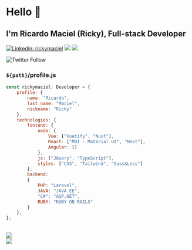 # Hello 👋

## I'm Ricardo Maciel (Ricky), Full-stack Developer

[![Linkedin: rickymaciel](https://img.shields.io/badge/rickymaciel-blue?style=flat-square&logo=Linkedin&logoColor=white&link=https://www.linkedin.com/in/rickymaciel/)](https://www.linkedin.com/in/rickymaciel/)  <img src="https://visitor-badge.laobi.icu/badge?page_id=rickymaciel" /> <img src="https://img.shields.io/github/followers/rickymaciel?label=Follow&style=social" />

![Twitter Follow](https://img.shields.io/twitter/follow/ricky_maciel?style=social)



### `${path}`/profile.js

```javascript
const rickymaciel: Developer = {
    profile: {
        name: "Ricardo",
        last_name: "Maciel",
        nickname: "Ricky"
    },
    technologies: {
        fontend: {
            node: {
                Vue: ["Vuetify", "Nuxt"],
                React: ["MUI - Material UI", "Next"],
                Angular: []
            },
            js: ["JQuery", "TypeScript"],
            styles: ["CSS", "Tailwind", "Sass&Less"]
        },
        backend:
        {
            PHP: "Laravel",
            JAVA: "JAVA EE",
            "C#": "ASP.NET",
            RUBY: "RUBY ON RAILS"
        }
    },
};

```

<br />

<img src="https://github-readme-stats.vercel.app/api?username=rickymaciel&show_icons=true&theme=merko&count_private=true" />

<br />

<img src="https://github-readme-stats.vercel.app/api/top-langs/?username=rickymaciel&layout=compact&theme=monokai&count_private=true">